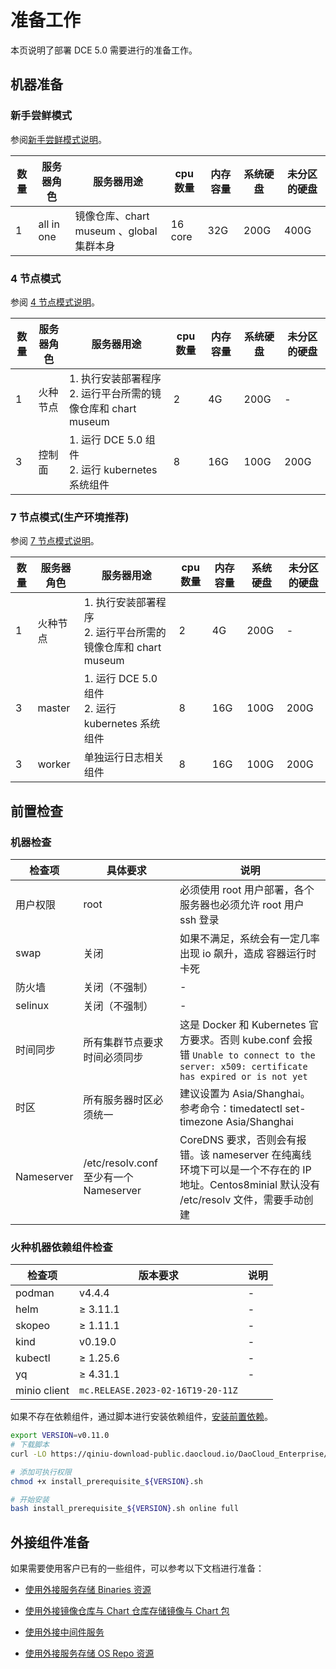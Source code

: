# 准备工作

本页说明了部署 DCE 5.0 需要进行的准备工作。

## 机器准备

### 新手尝鲜模式

参阅[新手尝鲜模式说明](./deploy-arch.md#_2)。

| **数量** | **服务器角色** | **服务器用途**                             | **cpu 数量** | **内存容量** | **系统硬盘** | **未分区的硬盘** |
| -------- | -------------- | ------------------------------------------ | ------------ | ------------ | ------------ | ---------------- |
| 1        | all in one     | 镜像仓库、chart museum 、global 集群本身 | 16 core      | 32G          | 200G         | 400G             |

### 4 节点模式

参阅 [4 节点模式说明](./deploy-arch.md#4)。

| **数量** | **服务器角色** | **服务器用途**                                               | **cpu 数量** | **内存容量** | **系统硬盘** | **未分区的硬盘** |
| -------- | -------------- | ------------------------------------------------------------ | ------------ | ------------ | ------------ | ---------------- |
| 1        | 火种节点       | 1. 执行安装部署程序<br />2. 运行平台所需的镜像仓库和 chart museum | 2            | 4G           | 200G         | -                |
| 3        | 控制面         | 1. 运行 DCE 5.0 组件<br /> 2. 运行 kubernetes 系统组件                 | 8            | 16G          | 100G         | 200G             |

### 7 节点模式(生产环境推荐)

参阅 [7 节点模式说明](./deploy-arch.md#7-1-6)。

| **数量** | **服务器角色** | **服务器用途**                                               | **cpu 数量** | **内存容量** | **系统硬盘** | **未分区的硬盘** |
| -------- | -------------- | ------------------------------------------------------------ | ------------ | ------------ | ------------ | ---------------- |
| 1        | 火种节点       | 1. 执行安装部署程序<br />2. 运行平台所需的镜像仓库和 chart museum | 2            | 4G           | 200G         | -                |
| 3        | master         | 1. 运行 DCE 5.0 组件<br /> 2. 运行 kubernetes 系统组件       | 8            | 16G          | 100G         | 200G             |
| 3        | worker         | 单独运行日志相关组件                                         | 8            | 16G          | 100G         | 200G             |

## 前置检查

### 机器检查

| **检查项** | **具体要求**                           | **说明**                                                     |
| ---------- | -------------------------------------- | ------------------------------------------------------------ |
| 用户权限   | root                                   | 必须使用 root 用户部署，各个服务器也必须允许 root 用户 ssh 登录 |
| swap       | 关闭                                   | 如果不满足，系统会有一定几率出现 io 飙升，造成 容器运行时 卡死 |
| 防火墙     | 关闭（不强制）                         | -                                                            |
| selinux    | 关闭（不强制）                         | -                                                            |
| 时间同步   | 所有集群节点要求时间必须同步           | 这是 Docker 和 Kubernetes 官方要求。否则 kube.conf 会报错 `Unable to connect to the server: x509: certificate has expired or is not yet` |
| 时区       | 所有服务器时区必须统一                 | 建议设置为 Asia/Shanghai。 <br />参考命令：timedatectl set-timezone Asia/Shanghai |
| Nameserver | /etc/resolv.conf 至少有一个 Nameserver | CoreDNS 要求，否则会有报错。该 nameserver 在纯离线环境下可以是一个不存在的 IP 地址。Centos8minial 默认没有 /etc/resolv 文件，需要手动创建 |

### 火种机器依赖组件检查

| **检查项**   | **版本要求**                                                           | **说明**                          |
| ------------ |--------------------------------------------------------------------| --------------------------------- |
| podman       | v4.4.4                                                             | -                                 |
| helm         | ≥ 3.11.1                                                           | -                                 |
| skopeo       | ≥ 1.11.1                                                           | -                                 |
| kind         | v0.19.0                                                            | -                                 |
| kubectl      | ≥ 1.25.6                                                           | -                                 |
| yq           | ≥ 4.31.1                                                           | -                                 |
| minio client | `mc.RELEASE.2023-02-16T19-20-11Z`                                 |                   |

如果不存在依赖组件，通过脚本进行安装依赖组件，[安装前置依赖](../install-tools.md)。

```bash
export VERSION=v0.11.0
# 下载脚本
curl -LO https://qiniu-download-public.daocloud.io/DaoCloud_Enterprise/dce5/install_prerequisite_${VERSION}.sh

# 添加可执行权限
chmod +x install_prerequisite_${VERSION}.sh

# 开始安装
bash install_prerequisite_${VERSION}.sh online full
```

## 外接组件准备

如果需要使用客户已有的一些组件，可以参考以下文档进行准备：

- [使用外接服务存储 Binaries 资源](external/external-binary.md)

- [使用外接镜像仓库与 Chart 仓库存储镜像与 Chart 包](external/external-imageandchart.md)

- [使用外接中间件服务](external/external-middlewares.md)

- [使用外接服务存储 OS Repo 资源](external/external-os.md)
